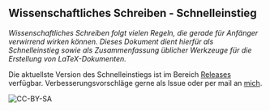 ## Wissenschaftliches Schreiben - Schnelleinstieg

*Wissenschaftliches Schreiben folgt vielen Regeln, die gerade für Anfänger verwirrend wirken können. Dieses Dokument dient hierfür als Schnelleinstieg sowie als Zusammenfassung üblicher Werkzeuge für die Erstellung von LaTeX-Dokumenten.*

Die aktuellste Version des Schnelleinstiegs ist im Bereich [Releases](https://github.com/sebinside/WissenschaftlichesSchreiben-Schnelleinstieg/releases) verfügbar. Verbesserungsvorschläge gerne als Issue oder per mail an [mich](https://sdq.ipd.kit.edu/people/sebastian-hahner/).

![CC-BY-SA](https://i.creativecommons.org/l/by-sa/4.0/88x31.png)
